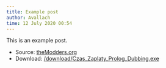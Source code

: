 ```yaml
---
title: Example post
author: Avallach
time: 12 July 2020 00:54
---
```


This is an example post.

- Source: [theModders.org](https://themodders.org)
- Download: [/download/Czas_Zaplaty_Prolog_Dubbing.exe](/download/Czas_Zaplaty_Prolog_Dubbing.exe)
